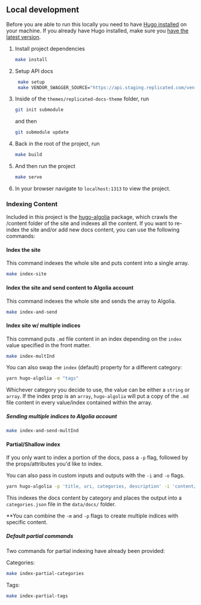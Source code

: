 ## Local development

Before you are able to run this locally you need to have [Hugo installed](https://gohugo.io/getting-started/installing/) on your machine. If you already have Hugo installed, make sure you [have the latest version](https://gohugo.io/getting-started/installing/#upgrade-hugo).

1. Install project dependencies
   ```bash
   make install
   ```

1. Setup API docs
   ```bash
    make setup
    make VENDOR_SWAGGER_SOURCE="https://api.staging.replicated.com/vendor" vendordocs
    ```

1. Inside of the `themes/replicated-docs-theme` folder, run
    ```bash
    git init submodule
    ```

    and then
    ```bash
    git submodule update
    ```

1. Back in the root of the project, run
   ```bash
   make build
   ```

1. And then run the project
   ```bash
   make serve
   ```

1. In your browser navigate to `localhost:1313` to view the project.

### Indexing Content

Included in this project is the [hugo-algolia](https://github.com/10Dimensional/help-center) package, which crawls the /content folder of the site and indexes all the content. If you want to re-index the site and/or add new docs content, you can use the following commands:

#### Index the site 
This command indexes the whole site and puts content into a single array.

```bash
make index-site
```

#### Index the site and send content to Algolia account
This command indexes the whole site and sends the array to Algolia.

```bash
make index-and-send
```

#### Index site w/ multiple indices 
This command puts `.md` file content in an index depending on the `index` value specified in the front matter. 
```bash
make index-multInd
```

You can also swap the `index` (default) property for a different category:
```bash
yarn hugo-algolia -m "tags"
```

Whichever category you decide to use, the value can be either a `string` or `array`. If the index prop is an `array`, `hugo-algolia` will put a copy of the `.md` file content in every value/index contained within the array.

##### Sending multiple indices to Algolia account
```bash
make index-and-send-multInd
```

#### Partial/Shallow index
If you only want to index a portion of the docs, pass a `-p` flag, followed by the props/attributes you'd like to index.

You can also pass in custom inputs and outputs with the `-i` and `-o` flags.

```bash
yarn hugo-algolia -p 'title, uri, categories, description' -i 'content/docs/**' -o 'data/docs/categories.json'
```

This indexes the docs content by category and places the output into a `categories.json` file in the `data/docs/` folder.

**You can combine the `-m` and `-p` flags to create multiple indices with specific content.

##### Default partial commands
Two commands for partial indexing have already been provided:

Categories:
```bash
make index-partial-categories
```


Tags:
```bash
make index-partial-tags
```






